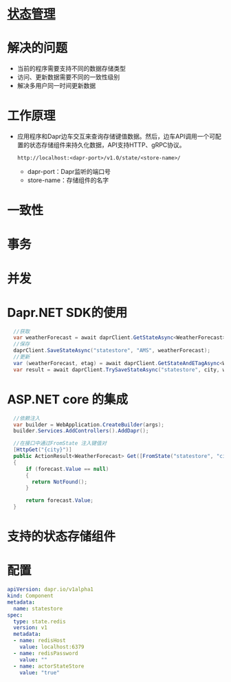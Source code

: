 # [状态管理](https://docs.microsoft.com/zh-cn/dotnet/architecture/dapr-for-net-developers/state-management)

# 解决的问题
+ 当前的程序需要支持不同的数据存储类型
+ 访问、更新数据需要不同的一致性级别
+ 解决多用户同一时间更新数据

# 工作原理
+ 应用程序和Dapr边车交互来查询存储键值数据。然后，边车API调用一个可配置的状态存储组件来持久化数据，API支持HTTP、gRPC协议。

  `http://localhost:<dapr-port>/v1.0/state/<store-name>/`
  + dapr-port：Dapr监听的端口号
  + store-name：存储组件的名字

# 一致性
# 事务
# 并发
# Dapr.NET SDK的使用
```C#
  //获取
  var weatherForecast = await daprClient.GetStateAsync<WeatherForecast>("statestore", "AMS");
  //保存
  daprClient.SaveStateAsync("statestore", "AMS", weatherForecast);
  //更新
  var (weatherForecast, etag) = await daprClient.GetStateAndETagAsync<WeatherForecast>("statestore", city);
  var result = await daprClient.TrySaveStateAsync("statestore", city, weatherForecast, etag);
```
# ASP.NET core 的集成
```C#
  //依赖注入
  var builder = WebApplication.CreateBuilder(args);
  builder.Services.AddControllers().AddDapr();

  //在接口中通过FromState 注入键值对
  [HttpGet("{city}")]
  public ActionResult<WeatherForecast> Get([FromState("statestore", "city")] StateEntry<WeatherForecast> forecast)
  {
      if (forecast.Value == null)
      {
        return NotFound();
      }

      return forecast.Value;
  }
```
# 支持的状态存储组件
# 配置
```yaml
apiVersion: dapr.io/v1alpha1
kind: Component
metadata:
  name: statestore
spec:
  type: state.redis
  version: v1
  metadata:
  - name: redisHost
    value: localhost:6379
  - name: redisPassword
    value: ""
  - name: actorStateStore
    value: "true"
```


